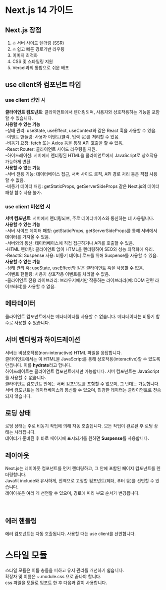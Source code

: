 # Next.js 14 가이드

## Next.js 장점

1. 🔥 서버 사이드 렌더링 (SSR)
2. 🔥 쉽고 빠른 경로기반 라우팅
3. 이미지 최적화
4. CSS 및 스타일링 지원
5. Vercel과의 통합으로 쉬운 배포

## use client와 컴포넌트 타입

### use client 선언 시

**클라이언트 컴포넌트**: 클라이언트에서 렌더링되며, 사용자와 상호작용하는 기능을 포함할 수 있습니다.  
**사용할 수 있는 기능**  
-상태 관리: useState, useEffect, useContext와 같은 React 훅을 사용할 수 있음.  
-이벤트 핸들링: 사용자 이벤트(클릭, 입력 등)를 처리할 수 있음.  
-비동기 요청: fetch 또는 Axios 등을 통해 API 호출을 할 수 있음.  
-React Router: 클라이언트 사이드 라우팅을 지원.  
-하이드레이션: 서버에서 렌더링된 HTML을 클라이언트에서 JavaScript로 상호작용 가능하게 변환.  
**사용할 수 없는 기능**  
-서버 전용 기능: 데이터베이스 접근, 서버 사이드 로직, API 경로 처리 등은 직접 사용할 수 없음.  
-비동기 데이터 패칭: getStaticProps, getServerSideProps 같은 Next.js의 데이터 패칭 함수 사용 불가.

### use client 비선언 시

**서버 컴포넌트**: 서버에서 렌더링되며, 주로 데이터베이스와 통신하는 데 사용됩니다.  
**사용할 수 있는 기능**  
-서버 사이드 데이터 패칭: getStaticProps, getServerSideProps를 통해 서버에서 데이터를 가져올 수 있음.  
-서버와의 통신: 데이터베이스에 직접 접근하거나 API를 호출할 수 있음.  
-HTML 렌더링: 클라이언트 없이 HTML을 렌더링하여 SEO와 성능 최적화에 유리.  
-React의 Suspense 사용: 비동기 데이터 로드를 위해 Suspense를 사용할 수 있음.  
**사용할 수 없는 기능**  
-상태 관리 훅: useState, useEffect와 같은 클라이언트 훅을 사용할 수 없음.  
-이벤트 핸들링: 사용자 상호작용 이벤트를 처리할 수 없음.  
-클라이언트 전용 라이브러리: 브라우저에서만 작동하는 라이브러리(예: DOM 관련 라이브러리)를 사용할 수 없음.

## 메타데이터

클라이언트 컴포넌트에서는 메타데이터를 사용할 수 없습니다.
메타데이터는 비동기 함수로 사용할 수 있습니다.

## 서버 렌더링과 하이드레이션

서버는 비상호작용(non-interactive) HTML 파일을 응답합니다.  
클라이언트에서는 이 HTML을 JavaScript를 통해 상호작용(interactive)할 수 있도록 만듭니다. 이를 **hydrate**라고 합니다.  
하이드레이트는 클라이언트 컴포넌트에서만 가능합니다. 서버 컴포넌트는 JavaScript를 사용할 수 없습니다.  
클라이언트 컴포넌트 안에는 서버 컴포넌트를 포함할 수 없으며, 그 반대는 가능합니다.  
서버 컴포넌트는 데이터베이스와 통신할 수 있으며, 민감한 데이터는 클라이언트로 전송되지 않습니다.

## 로딩 상태

로딩 상태는 주로 비동기 작업에 의해 자동 호출됩니다. 모든 작업이 완료된 후 로딩 상태는 사라집니다.  
데이터가 준비된 후 바로 페이지에 표시되기를 원하면 **Suspense**를 사용합니다.

## 레이아웃

Next.js는 레이아웃 컴포넌트를 먼저 렌더링하고, 그 안에 포함된 페이지 컴포넌트를 렌더링합니다.  
Java의 include와 유사하게, 전역으로 고정할 컴포넌트(헤더, 푸터 등)를 선언할 수 있습니다.  
레이아웃은 여러 개 선언할 수 있으며, 경로에 따라 부모 순서가 변경됩니다.  
<Layout>  
 <YourPages />  
</Layout>

## 에러 핸들링

에러 컴포넌트는 자동 호출됩니다. 사용할 때는 use client를 선언합니다.

# 스타일 모듈

스타일 모듈은 이름 충돌을 피하고 유지 관리를 개선하기 쉽습니다.  
확장자 및 이름은 ~.module.css 으로 끝나야 합니다.  
css 파일을 모듈로 임포트 한 후 다음과 같이 사용합니다. <nav className={styles.nav}>
